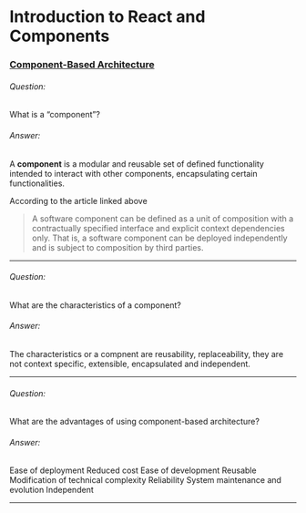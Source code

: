 
# Introduction to React and Components

### [Component-Based Architecture](https://www.tutorialspoint.com/software_architecture_design/component_based_architecture.htm)

###### Question:   
What is a “component”?

###### Answer:
A **component** is a modular and reusable set of defined functionality intended to interact with other components, encapsulating certain functionalities.

According to the article linked above 
> A software component can be defined as a unit of composition with a contractually specified interface and explicit context dependencies only. That is, a software component can be deployed independently and is subject to composition by third parties.
> 
---



###### Question:
What are the characteristics of a component?

###### Answer:
The characteristics or a compnent are reusability, replaceability, they are not context specific, extensible, encapsulated and independent.


---

###### Question:
What are the advantages of using component-based architecture?
###### Answer:
Ease of deployment 
Reduced cost 
Ease of development 
Reusable 
Modification of technical complexity 
Reliability 
System maintenance and evolution 
Independent 

---
